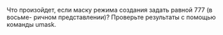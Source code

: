 Что произойдет, если маску режима создания задать равной 777 (в восьме-
ричном представлении)? Проверьте результаты с помощью команды umask.